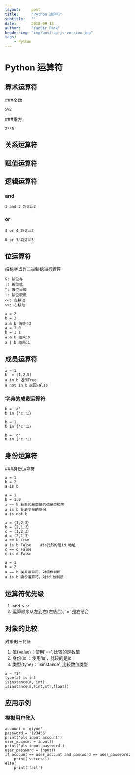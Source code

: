 ```yaml
---
layout:     post
title:      "Python 运算符"
subtitle:   ""
date:       2018-09-13
author:     "YanSir Park"
header-img: "img/post-bg-js-version.jpg"
tags:
    - Python
---
```



# Python 运算符

## 算术运算符

###余数

```
5%2
``` 

###乘方

```
2**5
```

## 关系运算符

## 赋值运算符

## 逻辑运算符

### and 
```
1 and 2 将返回2
```
### or

```
3 or 4 将返回3
```
```
0 or 3 将返回3
```


## 位运算符

把数字当作二进制数进行运算

```
&: 按位与
|: 按位或
^: 按位异或
~: 按位取反
<<: 左移动
>>: 右移动
```
```
a = 2
b = 3
a & b 值等与2
a = 1 0
b = 1 1
a & b 结果10
a | b 结果11
```

## 成员运算符


```
a = 1
b  = [1,2,3]
a in b 返回True
a not in b 返回False
```

### 字典的成员运算符

```
b = 'a'
b in {'c':1}
```
```
b = 1
b in {'c':1}
```
```
b = 'c'
b in {'c':1}
```


## 身份运算符

###身份运算符

```
a = 1
b = 2
a is b
```
```
a = 1
b = 1.0
a == b 比较的是变量的值是否相等
a is b 比较变量的身份
a is not b
```

```
a = {1,2,3}
b = {2,1,3}
c = (1,2,3)
d = (2,1,3)
a == b True
a is b False    #is比较的是id 地址
c == d False
c is d False
```

```
a = 1
b = 2
a == b 关系运算符，对值做判断
a is b 身份运算符，对id 做判断
```


## 运算符优先级

1. and > or
2. 运算顺序从左到右(左结合), '=' 是右结合


## 对象的比较

对象的三特征

1. 值(Value)：使用‘==’, 比较的是数值
2. 身份(id)：使用‘is’，比较的是id
3. 类型(type)：‘isinstance’, 比较数值类型

```
a = "1"
type(a) is int
isinstance(a, int)
isinstance(a,(int,str,float))
```

## 应用示例

### 模拟用户登入

```
account = 'qiyue'
password = '123456'
print('pls input account')
user_account = input()
print('pls input password')
user_password = input()
if account == user_account and password == user_password:
	print('success')
else:
	print('fail')
```